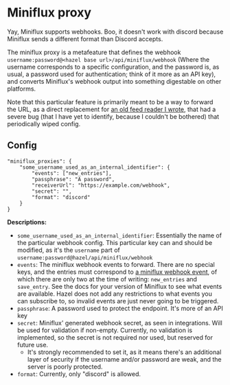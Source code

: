 # Miniflux proxy

Yay, Miniflux supports webhooks. Boo, it doesn't work with discord because Miniflux sends a different format than Discord accepts.

The miniflux proxy is a metafeature that defines the webhook `username:password@<hazel base url>/api/miniflux/webhook` (Where the username corresponds to a specific configuration, and the password is, as usual, a password used for authentication; think of it more as an API key), and converts Miniflux's webhook output into something digestable on other platforms.

Note that this particular feature is primarily meant to be a way to forward the URL, as a direct replacement for [an old feed reader I wrote](https://github.com/LunarWatcher/DiscordWebhooks.cpp), that had a severe bug (that I have yet to identify, because I couldn't be bothered) that periodically wiped config.

## Config
```
"miniflux_proxies": {   
    "some_username_used_as_an_internal_identifier": {
        "events": ["new_entries"],
        "passphrase": "A password",
        "receiverUrl": "https://example.com/webhook",
        "secret": "",
        "format": "discord"
    }
}
```

**Descriptions:**
* `some_username_used_as_an_internal_identifier`: Essentially the name of the particular webhook config. This particular key can and should be modified, as it's the `username` part of `username:password@hazel/api/miniflux/webhook`
* `events`: The miniflux webhook events to forward. There are no special keys, and the entries must correspond  to [a miniflux webhook event](https://miniflux.app/docs/webhooks.html), of which there are only two at the time of writing: `new_entries` and `save_entry`. See the docs for your version of Miniflux to see what events are available. Hazel does not add any restrictions to what events you can subscribe to, so invalid events are just never going to be triggered.
* `passphrase`: A password used to protect the endpoint. It's more of an API key 
* `secret`: Miniflux' generated webhook secret, as seen in integrations. Will be used for validation if non-empty. Currently, no validation is implemented, so the secret is not required nor used, but reserved for future use.
    * It's strongly recommended to set it, as it means there's an additional layer of security if the username and/or password are weak, and the server is poorly protected.
* `format`: Currently, only "discord" is allowed.
